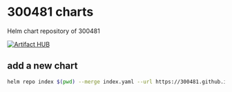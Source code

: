 # 300481 charts

Helm chart repository of 300481

[![Artifact HUB](https://img.shields.io/endpoint?url=https://artifacthub.io/badge/repository/dr300481)](https://artifacthub.io/packages/search?repo=dr300481)

## add a new chart

```bash
helm repo index $(pwd) --merge index.yaml --url https://300481.github.io/charts/
```
